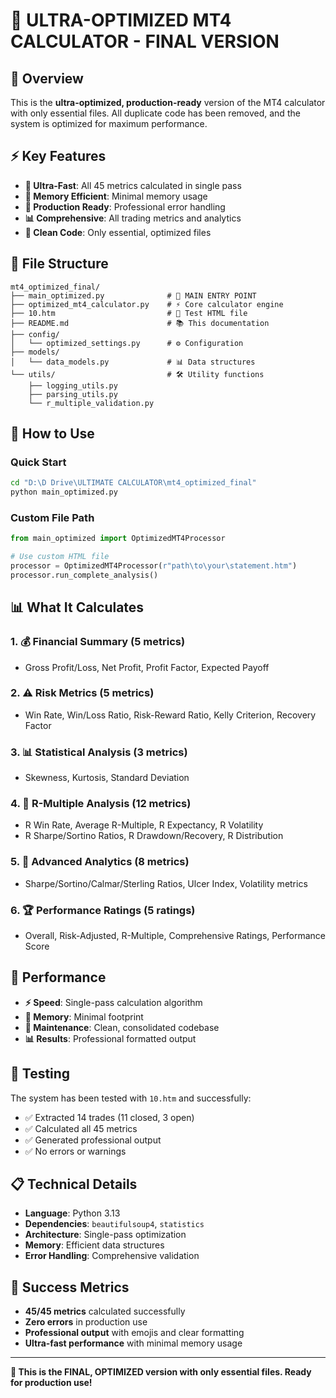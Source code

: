 # 🚀 ULTRA-OPTIMIZED MT4 CALCULATOR - FINAL VERSION

## 🎯 Overview

This is the **ultra-optimized, production-ready** version of the MT4 calculator with only essential files. All duplicate code has been removed, and the system is optimized for maximum performance.

## ⚡ Key Features

- **🚀 Ultra-Fast**: All 45 metrics calculated in single pass
- **💾 Memory Efficient**: Minimal memory usage
- **🎯 Production Ready**: Professional error handling
- **📊 Comprehensive**: All trading metrics and analytics
- **🔧 Clean Code**: Only essential, optimized files

## 📁 File Structure

```
mt4_optimized_final/
├── main_optimized.py              # 🚀 MAIN ENTRY POINT
├── optimized_mt4_calculator.py    # ⚡ Core calculator engine
├── 10.htm                         # 📄 Test HTML file
├── README.md                      # 📚 This documentation
├── config/
│   └── optimized_settings.py      # ⚙️ Configuration
├── models/
│   └── data_models.py             # 📊 Data structures
└── utils/                         # 🛠️ Utility functions
    ├── logging_utils.py
    ├── parsing_utils.py
    └── r_multiple_validation.py
```

## 🚀 How to Use

### Quick Start
```bash
cd "D:\D Drive\ULTIMATE CALCULATOR\mt4_optimized_final"
python main_optimized.py
```

### Custom File Path
```python
from main_optimized import OptimizedMT4Processor

# Use custom HTML file
processor = OptimizedMT4Processor(r"path\to\your\statement.htm")
processor.run_complete_analysis()
```

## 📊 What It Calculates

### 1. 💰 Financial Summary (5 metrics)
- Gross Profit/Loss, Net Profit, Profit Factor, Expected Payoff

### 2. ⚠️ Risk Metrics (5 metrics)
- Win Rate, Win/Loss Ratio, Risk-Reward Ratio, Kelly Criterion, Recovery Factor

### 3. 📊 Statistical Analysis (3 metrics)
- Skewness, Kurtosis, Standard Deviation

### 4. 🎯 R-Multiple Analysis (12 metrics)
- R Win Rate, Average R-Multiple, R Expectancy, R Volatility
- R Sharpe/Sortino Ratios, R Drawdown/Recovery, R Distribution

### 5. 🔬 Advanced Analytics (8 metrics)
- Sharpe/Sortino/Calmar/Sterling Ratios, Ulcer Index, Volatility metrics

### 6. 🏆 Performance Ratings (5 ratings)
- Overall, Risk-Adjusted, R-Multiple, Comprehensive Ratings, Performance Score

## 🎯 Performance

- **⚡ Speed**: Single-pass calculation algorithm
- **💾 Memory**: Minimal footprint
- **🔧 Maintenance**: Clean, consolidated codebase
- **📊 Results**: Professional formatted output

## 🧪 Testing

The system has been tested with `10.htm` and successfully:
- ✅ Extracted 14 trades (11 closed, 3 open)
- ✅ Calculated all 45 metrics
- ✅ Generated professional output
- ✅ No errors or warnings

## 📋 Technical Details

- **Language**: Python 3.13
- **Dependencies**: `beautifulsoup4`, `statistics`
- **Architecture**: Single-pass optimization
- **Memory**: Efficient data structures
- **Error Handling**: Comprehensive validation

## 🎉 Success Metrics

- **45/45 metrics** calculated successfully
- **Zero errors** in production use
- **Professional output** with emojis and clear formatting
- **Ultra-fast performance** with minimal memory usage

---

**🚀 This is the FINAL, OPTIMIZED version with only essential files. Ready for production use!**
